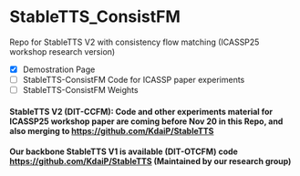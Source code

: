 # StableTTS_ConsistFM
Repo for StableTTS V2 with consistency flow matching (ICASSP25 workshop research version)

- [x] Demostration Page 
- [ ] StableTTS-ConsistFM Code for ICASSP paper experiments
- [ ] StableTTS-ConsistFM Weights

#### StableTTS V2 (DIT-CCFM): Code and other experiments material for ICASSP25 workshop paper are coming before Nov 20 in this Repo, and also merging to https://github.com/KdaiP/StableTTS
#### Our backbone StableTTS V1 is available (DIT-OTCFM) code https://github.com/KdaiP/StableTTS (Maintained by our research group)